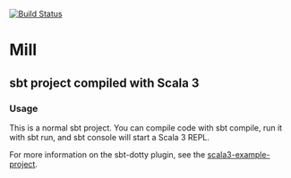 [![Build Status](https://app.travis-ci.com/melaniegalip/Mill.svg?branch=main)](https://app.travis-ci.com/melaniegalip/Mill)

# Mill
## sbt project compiled with Scala 3

### Usage

This is a normal sbt project. You can compile code with sbt compile, run it with sbt run, and sbt console will start a Scala 3 REPL.

For more information on the sbt-dotty plugin, see the
[scala3-example-project](https://github.com/scala/scala3-example-project/blob/main/README.md).
